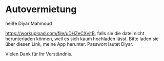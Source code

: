 # Autovermietung

heiße Diyar Mahmoud

https://workupload.com/file/uDHZeCXvjtB, falls sie die datei nicht herunterladen können, weil es sich kaum hochladen lässt. Bitte laden sie über diesen Link, meine App herunter. Passwort lautet Diyar. 

Vielen Dank für Ihr Verständnis.
